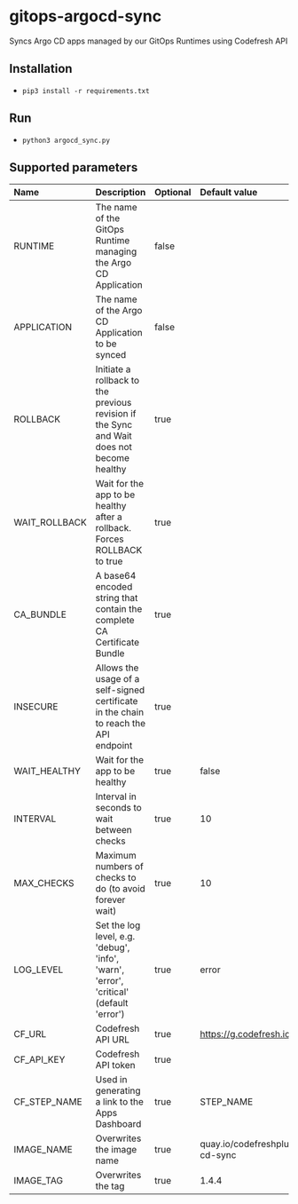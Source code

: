# gitops-argocd-sync

Syncs Argo CD apps managed by our GitOps Runtimes using Codefresh API

##  Installation 

* `pip3 install -r requirements.txt`

## Run

* `python3 argocd_sync.py`

## Supported parameters
| Name           | Description                                                                               | Optional | Default value                          |
|:---------------|:------------------------------------------------------------------------------------------|:---------|:---------------------------------------|
| RUNTIME        | The name of the GitOps Runtime managing the Argo CD Application                           | false    |                                        |
| APPLICATION    | The name of the Argo CD Application to be synced                                          | false    |                                        |
| ROLLBACK       | Initiate a rollback to the previous revision if the Sync and Wait does not become healthy | true     |                                        |
| WAIT_ROLLBACK  | Wait for the app to be healthy after a rollback. Forces ROLLBACK to true                  | true     |                                        |
| CA_BUNDLE      | A base64 encoded string that contain the complete CA Certificate Bundle                   | true     |                                        |
| INSECURE       | Allows the usage of a self-signed certificate in the chain to reach the API endpoint      | true     |                                        |
| WAIT_HEALTHY   | Wait for the app to be healthy                                                            | true     | false                                  |
| INTERVAL       | Interval in seconds to wait between checks                                                | true     | 10                                     |
| MAX_CHECKS     | Maximum numbers of checks to do (to avoid forever wait)                                   | true     | 10                                     |
| LOG_LEVEL      | Set the log level, e.g. 'debug', 'info', 'warn', 'error', 'critical' (default 'error')    | true     | error                                  |
| CF_URL         | Codefresh API URL                                                                         | true     | https://g.codefresh.io                 |
| CF_API_KEY     | Codefresh API token                                                                       | true     |                                        |
| CF_STEP_NAME   | Used in generating a link to the Apps Dashboard                                           | true     | STEP_NAME                              |
| IMAGE_NAME     | Overwrites the image name                                                                 | true     | quay.io/codefreshplugins/argo-cd-sync  |
| IMAGE_TAG      | Overwrites the tag                                                                        | true     | 1.4.4                                  |
